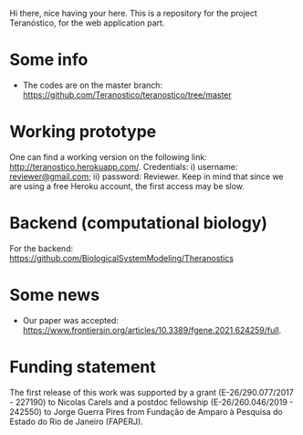 

Hi there, nice having your here.
This is a repository for the project Teranóstico, for the web application part. 

# Some info
 * The codes are on the master branch: https://github.com/Teranostico/teranostico/tree/master
 
# Working prototype

One can find a working version on the following link: http://teranostico.herokuapp.com/. Credentials: i) username: reviewer@gmail.com; ii) password: Reviewer. Keep in mind that since we are using a free Heroku account, the first access may be slow.   


# Backend (computational biology)

For the backend: https://github.com/BiologicalSystemModeling/Theranostics


# Some news
  * Our paper was accepted: https://www.frontiersin.org/articles/10.3389/fgene.2021.624259/full.  
 
# Funding statement
The first release of this work was supported by a grant (E-26/290.077/2017 - 227190) to Nicolas Carels and a postdoc fellowship (E-26/260.046/2019 - 242550) to Jorge Guerra Pires
from Fundação de Amparo à Pesquisa do Estado do Rio de Janeiro (FAPERJ).
